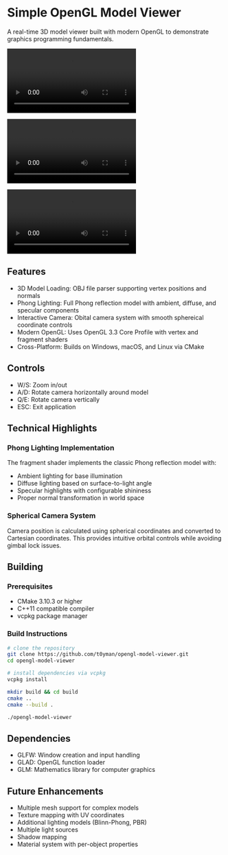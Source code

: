 
# Simple OpenGL Model Viewer

A real-time 3D model viewer built with modern OpenGL to demonstrate graphics programming fundamentals.

![Cube Demo](docs/cube_demo.mp4)

![Pyramid Demo](docs/pyramid_demo.mp4)

![Tetrahedron Demo](docs/tetrahedron_demo.mp4)

## Features

- 3D Model Loading: OBJ file parser supporting vertex positions and normals
- Phong Lighting: Full Phong reflection model with ambient, diffuse, and specular components
- Interactive Camera: Obital camera system with smooth sphereical coordinate controls
- Modern OpenGL: Uses OpenGL 3.3 Core Profile with vertex and fragment shaders
- Cross-Platform: Builds on Windows, macOS, and Linux via CMake

## Controls

- W/S: Zoom in/out
- A/D: Rotate camera horizontally around model
- Q/E: Rotate camera vertically
- ESC: Exit application

## Technical Highlights

### Phong Lighting Implementation

The fragment shader implements the classic Phong reflection model with:
- Ambient lighting for base illumination
- Diffuse lighting based on surface-to-light angle
- Specular highlights with configurable shininess
- Proper normal transformation in world space

### Spherical Camera System

Camera position is calculated using spherical coordinates and converted to Cartesian coordinates. This provides intuitive orbital controls while avoiding gimbal lock issues.

## Building

### Prerequisites

- CMake 3.10.3 or higher
- C++11 compatible compiler
- vcpkg package manager

### Build Instructions

```bash
# clone the repository
git clone https://github.com/t0yman/opengl-model-viewer.git
cd opengl-model-viewer

# install dependencies via vcpkg
vcpkg install

mkdir build && cd build
cmake ..
cmake --build .

./opengl-model-viewer
```

## Dependencies

- GLFW: Window creation and input handling
- GLAD: OpenGL function loader
- GLM: Mathematics library for computer graphics

## Future Enhancements

- Multiple mesh support for complex models
- Texture mapping with UV coordinates
- Additional lighting models (Blinn-Phong, PBR)
- Multiple light sources
- Shadow mapping
- Material system with per-object properties